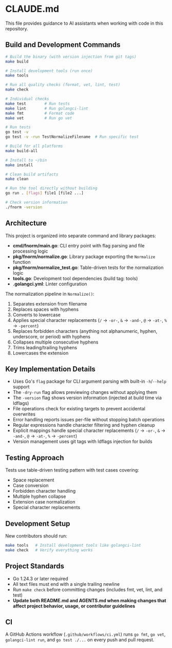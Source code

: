 # CLAUDE.md

This file provides guidance to AI assistants when working with code in this repository.

## Build and Development Commands

```bash
# Build the binary (with version injection from git tags)
make build

# Install development tools (run once)
make tools

# Run all quality checks (format, vet, lint, test)
make check

# Individual checks
make test        # Run tests
make lint        # Run golangci-lint
make fmt         # Format code
make vet         # Run go vet

# Run tests
go test -v
go test -v -run TestNormalizeFilename  # Run specific test

# Build for all platforms
make build-all

# Install to ~/bin
make install

# Clean build artifacts
make clean

# Run the tool directly without building
go run . [flags] file1 [file2 ...]

# Check version information
./fnorm -version
```

## Architecture

This project is organized into separate command and library packages:

- **cmd/fnorm/main.go**: CLI entry point with flag parsing and file processing logic
- **pkg/fnorm/normalize.go**: Library package exporting the `Normalize` function
- **pkg/fnorm/normalize_test.go**: Table-driven tests for the normalization logic
- **tools.go**: Development tool dependencies (build tag: tools)
- **.golangci.yml**: Linter configuration

The normalization pipeline in `Normalize()`:

1. Separates extension from filename
2. Replaces spaces with hyphens
3. Converts to lowercase
4. Applies special character replacements (`/` → `-or-`, `&` → `-and-`, `@` → `-at-`, `%` → `-percent`)
5. Replaces forbidden characters (anything not alphanumeric, hyphen, underscore, or period) with hyphens
6. Collapses multiple consecutive hyphens
7. Trims leading/trailing hyphens
8. Lowercases the extension

## Key Implementation Details

- Uses Go's `flag` package for CLI argument parsing with built-in `-h`/`--help` support
- The `-dry-run` flag allows previewing changes without applying them
- The `-version` flag shows version information (injected at build time via ldflags)
- File operations check for existing targets to prevent accidental overwrites
- Error handling reports issues per-file without stopping batch operations
- Regular expressions handle character filtering and hyphen cleanup
- Explicit mappings handle special character replacements (`/` → `-or-`, `&` → `-and-`, `@` → `-at-`, `%` → `-percent`)
- Version management uses git tags with ldflags injection for builds

## Testing Approach

Tests use table-driven testing pattern with test cases covering:

- Space replacement
- Case conversion
- Forbidden character handling
- Multiple hyphen collapse
- Extension case normalization
- Special character replacements

## Development Setup

New contributors should run:

```bash
make tools   # Install development tools like golangci-lint
make check   # Verify everything works
```

## Project Standards

- Go 1.24.3 or later required
- All text files must end with a single trailing newline
- Run `make check` before committing changes (includes fmt, vet, lint, and test)
- **Update both README.md and AGENTS.md when making changes that affect project behavior, usage, or contributor guidelines**

## CI

A GitHub Actions workflow (`.github/workflows/ci.yml`) runs `go fmt`, `go vet`, `golangci-lint run`, and `go test ./...` on every push and pull request.
